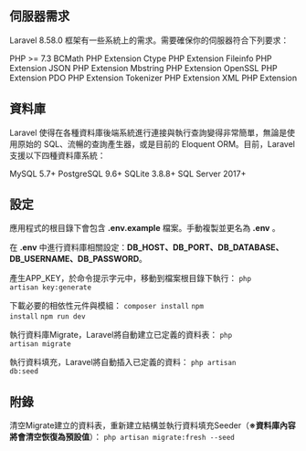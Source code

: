 ## 伺服器需求
Laravel 8.58.0 框架有一些系統上的需求。需要確保你的伺服器符合下列要求：

PHP >= 7.3
BCMath PHP Extension
Ctype PHP Extension
Fileinfo PHP Extension
JSON PHP Extension
Mbstring PHP Extension
OpenSSL PHP Extension
PDO PHP Extension
Tokenizer PHP Extension
XML PHP Extension


## 資料庫
Laravel 使得在各種資料庫後端系統進行連接與執行查詢變得非常簡單，無論是使用原始的 SQL、流暢的查詢產生器，或是目前的 Eloquent ORM。目前，Laravel 支援以下四種資料庫系統：

MySQL 5.7+ 
PostgreSQL 9.6+ 
SQLite 3.8.8+
SQL Server 2017+ 


## 設定

應用程式的根目錄下會包含 <b>.env.example</b> 檔案。手動複製並更名為 <b>.env</b> 。

在 <b>.env</b> 中進行資料庫相關設定：<b>DB_HOST、DB_PORT、DB_DATABASE、DB_USERNAME、DB_PASSWORD</b>。

產生APP_KEY，於命令提示字元中，移動到檔案根目錄下執行：
<code>php artisan key:generate</code>

下載必要的相依性元件與模組：
<code>composer install</code>
<code>npm install</code>
<code>npm run dev</code>

執行資料庫Migrate，Laravel將自動建立已定義的資料表：
<code>php artisan migrate</code>

執行資料填充，Laravel將自動插入已定義的資料：
<code>php artisan db:seed</code>


## 附錄

清空Migrate建立的資料表，重新建立結構並執行資料填充Seeder（<strong>※資料庫內容將會清空恢復為預設值</strong>）：
<code>php artisan migrate:fresh --seed</code>
